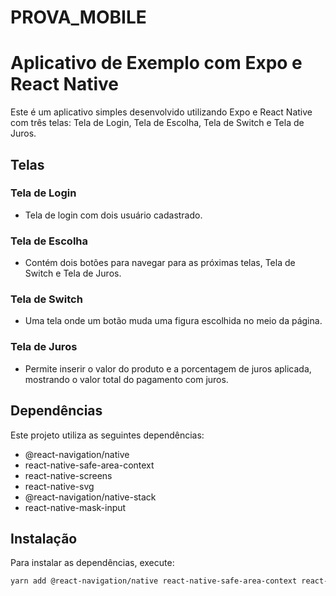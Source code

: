 # PROVA_MOBILE

# Aplicativo de Exemplo com Expo e React Native

Este é um aplicativo simples desenvolvido utilizando Expo e React Native com três telas: Tela de Login, Tela de Escolha, Tela de Switch e Tela de Juros.

## Telas

### Tela de Login

- Tela de login com dois usuário cadastrado.

### Tela de Escolha

- Contém dois botões para navegar para as próximas telas, Tela de Switch e Tela de Juros.

### Tela de Switch

- Uma tela onde um botão muda uma figura escolhida no meio da página.

### Tela de Juros

- Permite inserir o valor do produto e a porcentagem de juros aplicada, mostrando o valor total do pagamento com juros.

## Dependências

Este projeto utiliza as seguintes dependências:

- @react-navigation/native
- react-native-safe-area-context
- react-native-screens
- react-native-svg
- @react-navigation/native-stack
- react-native-mask-input

## Instalação

Para instalar as dependências, execute:

```bash
yarn add @react-navigation/native react-native-safe-area-context react-native-screens react-native-svg @react-navigation/native-stack react-native-mask-input

